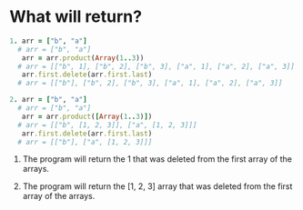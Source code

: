 # What will return?

```ruby
1. arr = ["b", "a"]
  # arr = ["b", "a"]
   arr = arr.product(Array(1..3))
  # arr = [["b", 1], ["b", 2], ["b", 3], ["a", 1], ["a", 2], ["a", 3]]
   arr.first.delete(arr.first.last)
  # arr = [["b"], ["b", 2], ["b", 3], ["a", 1], ["a", 2], ["a", 3]]

2. arr = ["b", "a"]
  # arr = ["b", "a"]
   arr = arr.product([Array(1..3)])
  # arr = [["b", [1, 2, 3]], ["a", [1, 2, 3]]]
   arr.first.delete(arr.first.last)
  # arr = [["b"], ["a", [1, 2, 3]]]
```

1. The program will return the 1 that was deleted from the first array of the arrays.

2. The program will return the [1, 2, 3] array that was deleted from the first array of the arrays.
